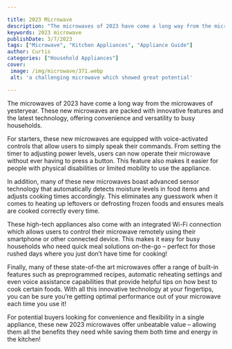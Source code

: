 ```yaml
---

title: 2023 Microwave
description: "The microwaves of 2023 have come a long way from the microwaves of yesteryear. These new microwaves are packed with innovative fea...scroll on and keep learning"
keywords: 2023 microwave
publishDate: 3/7/2023
tags: ["Microwave", "Kitchen Appliances", "Appliance Guide"]
author: Curtis
categories: ["Household Appliances"]
cover: 
 image: /img/microwave/371.webp
 alt: 'a challenging microwave which showed great potential'

---
```


The microwaves of 2023 have come a long way from the microwaves of yesteryear. These new microwaves are packed with innovative features and the latest technology, offering convenience and versatility to busy households. 

For starters, these new microwaves are equipped with voice-activated controls that allow users to simply speak their commands. From setting the timer to adjusting power levels, users can now operate their microwave without ever having to press a button. This feature also makes it easier for people with physical disabilities or limited mobility to use the appliance. 

In addition, many of these new microwaves boast advanced sensor technology that automatically detects moisture levels in food items and adjusts cooking times accordingly. This eliminates any guesswork when it comes to heating up leftovers or defrosting frozen foods and ensures meals are cooked correctly every time. 

These high-tech appliances also come with an integrated Wi-Fi connection which allows users to control their microwave remotely using their smartphone or other connected device. This makes it easy for busy households who need quick meal solutions on-the-go – perfect for those rushed days where you just don’t have time for cooking! 

Finally, many of these state-of-the art microwaves offer a range of built-in features such as preprogrammed recipes, automatic reheating settings and even voice assistance capabilities that provide helpful tips on how best to cook certain foods. With all this innovative technology at your fingertips, you can be sure you’re getting optimal performance out of your microwave each time you use it! 

For potential buyers looking for convenience and flexibility in a single appliance, these new 2023 microwaves offer unbeatable value – allowing them all the benefits they need while saving them both time and energy in the kitchen!
